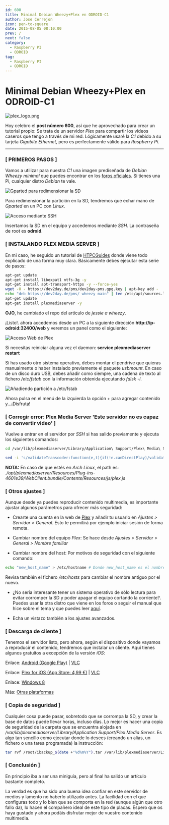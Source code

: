 ```yaml
---
id: 600
title: Minimal Debian Wheezy+Plex en ODROID-C1
author: Jose Cerrejon
icon: pen-to-square
date: 2015-08-05 08:10:00
prev: /
next: false
category:
  - Raspberry PI
  - ODROID
tag:
  - Raspberry PI
  - ODROID
---
```


# Minimal Debian Wheezy+Plex en ODROID-C1

![plex_logo.png](/images/2015/08/plex_logo.png)

Hoy celebro el **post número 600**, así que he aprovechado para crear un tutorial propio: Se trata de un servidor *Plex* para compartir los vídeos caseros que tengo a través de mi red. Lógicamente usaré la *C1* debido a su tarjeta *Gigabite Ethernet*, pero es perfectamente válido para *Raspberry Pi*.

- - -
### [ PRIMEROS PASOS ]

Vamos a utilizar para nuestra *C1* una imagen prediseñada de *Debian Wheezy minimal* que puedes encontrar en los [foros oficiales](http://forum.odroid.com/viewtopic.php?f=114&t=8084). Si tienes una Pi, cualquier distro *Debian* te vale.

![Gparted para redimensionar la SD](/images/2015/08/plex_C1_01.png "Gparted para redimensionar la SD")

Para redimensionar la partición en la SD, tendremos que echar mano de *Gparted* en un PC con *Linux*.

![Acceso mediante SSH](/images/2015/08/plex_C1_02.png "Acceso mediante SSH")

Insertamos la SD en el equipo y accedemos mediante *SSH*. La contraseña de root es **odroid**.

### [ INSTALANDO PLEX MEDIA SERVER ]

En mi caso, he seguido un tutorial de [HTPCGuides](http://www.htpcguides.com/install-plex-media-server-on-odroid-lubuntu-and-debian/) donde viene todo explicado de una forma muy clara. Básicamente debes ejecutar esta serie de pasos:

```bash
apt-get update
apt-get install libexpat1 ntfs-3g -y
apt-get install apt-transport-https -y --force-yes
wget -O - https://dev2day.de/pms/dev2day-pms.gpg.key | apt-key add -
echo "deb https://dev2day.de/pms/ wheezy main" | tee /etc/apt/sources.list.d/pms.list
apt-get update
apt-get install plexmediaserver -y
```

**OJO**, he cambiado el repo del artículo de *jessie a wheezy*.

¡Listo!. ahora accedemos desde un PC a la siguiente dirección **http://ip-odroid:32400/web** y veremos un panel como el siguiente:

![Acceso Web de Plex](/images/2015/08/plex_C1_03.png "Acceso Web de Plex")

Si necesitas reiniciar alguna vez el daemon: **service plexmediaserver restart**

Si has usado otro sistema operativo, debes montar el pendrive que quieras manualmente o haber instalado previamente el paquete *usbmount*. En caso de un disco duro USB, debes añadir como siempre, una cadena de texto al fichero */etc/fstab* con la información obtenida ejecutando *fdisk -l*. 

![Añadiendo partición a /etc/fstab](/images/2015/08/plex_C1_04.png "Añadiendo partición a /etc/fstab")

Ahora pulsa en el menú de la izquierda la opción + para agregar contenido y...¡Disfruta!

### [ Corregir error: Plex Media Server 'Este servidor no es capaz de convertir video' ]

Vuelve a entrar en el servidor por *SSH* si has salido previamente y ejecuta los siguientes comandos:

```bash
cd /var/lib/plexmediaserver/Library/Application\ Support/Plex\ Media\ Server/Plug-ins/WebClient.bundle/Contents/Resources/js/

sed -i 's/validateTranscoder:function(e,t){if(!e.canDirectPlay)/validateTranscoder:function(e,t){return false;if(!e.canDirectPlay)/ig' ./plex.js
```

**NOTA:** En caso de que estés en *Arch Linux*, el path es: *./opt/plexmediaserver/Resources/Plug-ins-4601e39/WebClient.bundle/Contents/Resources/js/plex.js*

### [ Otros ajustes ]

Aunque desde ya puedes reproducir contenido multimedia, es importante ajustar algunos parámetros para ofrecer más seguridad:

* Crearte una cuenta en la web de [Plex](https://plex.tv/users/sign_up) y añadir tu usuario en *Ajustes > Servidor > General*. Ésto te permitirá por ejemplo iniciar sesión de forma remota.

* Cambiar nombre del equipo *Plex*: Se hace desde *Ajustes > Servidor > General > Nombre familiar*

* Cambiar nombre del host: Por motivos de seguridad con el siguiente comando: 

```bash
echo "new_host_name" > /etc/hostname # Donde new_host_name es el nombre de tu nuevo host
```

Revisa también el fichero */etc/hosts* para cambiar el nombre antiguo por el nuevo.

* ¿No sería interesante tener un sistema operativo de sólo lectura para evitar corromper la SD y poder apagar el equipo cortando la corriente?. Puedes usar la otra distro que viene en los foros o seguir el manual que hice sobre el tema y que puedes leer [aquí](/post.php?id=561).

* Echa un vistazo también a los ajustes avanzados.

### [ Descarga de cliente ]

Tenemos el servidor listo, pero ahora, según el dispositivo donde vayamos a reproducir el contenido, tendremos que instalar un cliente. Aquí tienes algunos gratuítos a excepción de la versión *iOS*:

Enlace: [Android (Google Play)](https://play.google.com/store/apps/details?id=com.plexapp.android) | [VLC](https://play.google.com/store/apps/details?id=org.videolan.vlc)

Enlace: [Plex for iOS (App Store: 4,99 €)](https://itunes.apple.com/es/app/plex/id383457673?mt=8) | [VLC](https://itunes.apple.com/es/app/vlc-for-ios/id650377962?mt=8)

Enlace: [Windows 8](http://apps.microsoft.com/webpdp/app/647bfcf7-7f87-4a72-ad86-2e6274f969e3)

Más: [Otras plataformas](https://plex.tv/downloads#plex-apps)

### [ Copia de seguridad ]

Cualquier cosa puede pasar, sobretodo que se corrompa la SD, y crear la base de datos puede llevar horas, incluso días. Lo mejor es hacer una copia de seguridad de la carpeta que se encuentra alojada en */var/lib/plexmediaserver/Library/Application Support/Plex Media Server*. Es algo tan sencillo como ejecutar donde lo desees (creando un alias, un fichero o una tarea programada) la instrucción: 

```bash
tar rvf /root/ibackup_$(date +"%d%m%Y").tar /var/lib/plexmediaserver/Library/Application\ Support/Plex\ Media\ Server/
```

### [ Conclusión ]

En principio iba a ser una miniguía, pero al final ha salido un artículo bastante completo. 

La verdad es que ha sido una buena idea confiar en este servidor de medios y lamento no haberlo utilizado antes. La facilidad con el que configuras todo y lo bien que se comporta en la red (aunque algún que otro fallo da), lo hacen el compañero ideal de este tipo de placas. Espero que os haya gustado y ahora podáis disfrutar mejor de vuestro contenido multimedia.
